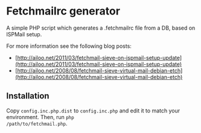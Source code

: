 Fetchmailrc generator
=====================

A simple PHP script which generates a .fetchmailrc file from a DB, based on ISPMail setup.

For more information see the following blog posts:

* [http://ailoo.net/2011/03/fetchmail-sieve-on-ispmail-setup-update](http://ailoo.net/2011/03/fetchmail-sieve-on-ispmail-setup-update)
* [http://ailoo.net/2008/08/fetchmail-sieve-virtual-mail-debian-etch](http://ailoo.net/2008/08/fetchmail-sieve-virtual-mail-debian-etch)

Installation
------------

Copy <code>config.inc.php.dist</code> to <code>config.inc.php</code> and edit it to match your environment. Then, run <code>php /path/to/fetchmail.php</code>.